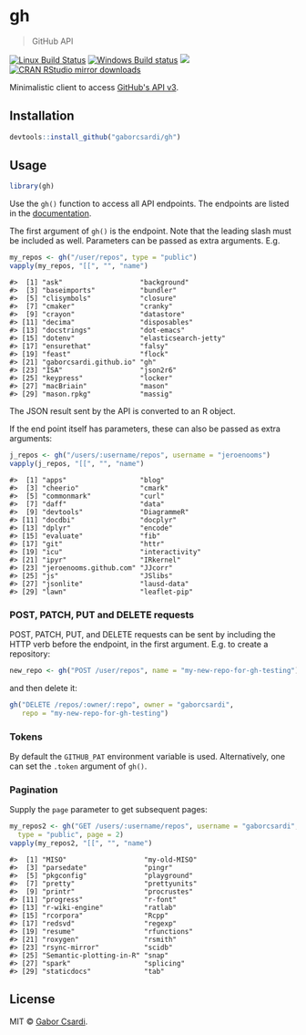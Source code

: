


# gh

> GitHub API

[![Linux Build Status](https://travis-ci.org/gaborcsardi/gh.svg?branch=master)](https://travis-ci.org/gaborcsardi/gh)
[![Windows Build status](https://ci.appveyor.com/api/projects/status/github/gaborcsardi/gh?svg=true)](https://ci.appveyor.com/project/gaborcsardi/gh)
[![](http://www.r-pkg.org/badges/version/gh)](http://www.r-pkg.org/pkg/gh)
[![CRAN RStudio mirror downloads](http://cranlogs.r-pkg.org/badges/gh)](http://www.r-pkg.org/pkg/gh)


Minimalistic client to access
[GitHub's API v3](https://developer.github.com/v3/).

## Installation


```r
devtools::install_github("gaborcsardi/gh")
```

## Usage


```r
library(gh)
```

Use the `gh()` function to access all API endpoints. The endpoints are
listed in the [documentation](https://developer.github.com/v3/).

The first argument of `gh()` is the endpoint. Note that the leading slash
must be included as well. Parameters can be passed as extra arguments. E.g.


```r
my_repos <- gh("/user/repos", type = "public")
vapply(my_repos, "[[", "", "name")
```

```
#>  [1] "ask"                   "background"           
#>  [3] "baseimports"           "bundler"              
#>  [5] "clisymbols"            "closure"              
#>  [7] "cmaker"                "cranky"               
#>  [9] "crayon"                "datastore"            
#> [11] "decima"                "disposables"          
#> [13] "docstrings"            "dot-emacs"            
#> [15] "dotenv"                "elasticsearch-jetty"  
#> [17] "ensurethat"            "falsy"                
#> [19] "feast"                 "flock"                
#> [21] "gaborcsardi.github.io" "gh"                   
#> [23] "ISA"                   "json2r6"              
#> [25] "keypress"              "locker"               
#> [27] "macBriain"             "mason"                
#> [29] "mason.rpkg"            "massig"
```

The JSON result sent by the API is converted to an R object.

If the end point itself has parameters, these can also be passed
as extra arguments:


```r
j_repos <- gh("/users/:username/repos", username = "jeroenooms")
vapply(j_repos, "[[", "", "name")
```

```
#>  [1] "apps"                  "blog"                 
#>  [3] "cheerio"               "cmark"                
#>  [5] "commonmark"            "curl"                 
#>  [7] "daff"                  "data"                 
#>  [9] "devtools"              "DiagrammeR"           
#> [11] "docdbi"                "docplyr"              
#> [13] "dplyr"                 "encode"               
#> [15] "evaluate"              "fib"                  
#> [17] "git"                   "httr"                 
#> [19] "icu"                   "interactivity"        
#> [21] "ipyr"                  "IRkernel"             
#> [23] "jeroenooms.github.com" "JJcorr"               
#> [25] "js"                    "JSlibs"               
#> [27] "jsonlite"              "lausd-data"           
#> [29] "lawn"                  "leaflet-pip"
```

### POST, PATCH, PUT and DELETE requests

POST, PATCH, PUT, and DELETE requests can be sent by including the
HTTP verb before the endpoint, in the first argument. E.g. to
create a repository:


```r
new_repo <- gh("POST /user/repos", name = "my-new-repo-for-gh-testing")
```

and then delete it:


```r
gh("DELETE /repos/:owner/:repo", owner = "gaborcsardi",
   repo = "my-new-repo-for-gh-testing")
```

### Tokens

By default the `GITHUB_PAT` environment variable is used. Alternatively, 
one can set the `.token` argument of `gh()`.

### Pagination

Supply the `page` parameter to get subsequent pages:


```r
my_repos2 <- gh("GET /users/:username/repos", username = "gaborcsardi",
  type = "public", page = 2)
vapply(my_repos2, "[[", "", "name")
```

```
#>  [1] "MISO"                   "my-old-MISO"           
#>  [3] "parsedate"              "pingr"                 
#>  [5] "pkgconfig"              "playground"            
#>  [7] "pretty"                 "prettyunits"           
#>  [9] "printr"                 "procrustes"            
#> [11] "progress"               "r-font"                
#> [13] "r-wiki-engine"          "ratlab"                
#> [15] "rcorpora"               "Rcpp"                  
#> [17] "redsvd"                 "regexp"                
#> [19] "resume"                 "rfunctions"            
#> [21] "roxygen"                "rsmith"                
#> [23] "rsync-mirror"           "scidb"                 
#> [25] "Semantic-plotting-in-R" "snap"                  
#> [27] "spark"                  "splicing"              
#> [29] "staticdocs"             "tab"
```

## License

MIT © [Gabor Csardi](https://github.com/gaborcsardi).
